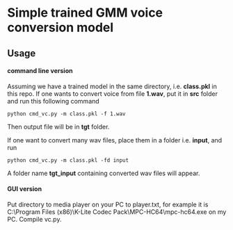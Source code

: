 # Simple trained GMM voice conversion model
## Usage
#### command line version
Assuming we have a trained model in the same directory, i.e. **class.pkl** in this repo. If one wants to convert voice from file **1.wav**, put it in **src** folder and run this following command
```
python cmd_vc.py -m class.pkl -f 1.wav
```
Then output file will be in **tgt** folder.

If one want to convert many wav files, place them in a folder i.e. **input**, and run 
```
python cmd_vc.py -m class.pkl -fd input
```
A folder name **tgt_input** containing converted wav files will appear.
#### GUI version
Put directory to media player on your PC to player.txt, for example it is C:\Program Files (x86)\K-Lite Codec Pack\MPC-HC64\mpc-hc64.exe on my PC. Compile vc.py.

